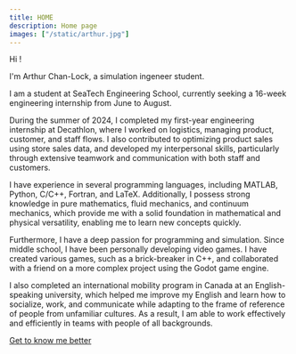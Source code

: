 ```yaml
---
title: HOME
description: Home page
images: ["/static/arthur.jpg"]
---
```


Hi !

I'm Arthur Chan-Lock, a simulation ingeneer student.

I am a student at SeaTech Engineering School, currently seeking a 16-week engineering internship from June to August.

During the summer of 2024, I completed my first-year engineering internship at Decathlon, where I worked on logistics, managing product, customer, and staff flows. I also contributed to optimizing product sales using store sales data, and developed my interpersonal skills, particularly through extensive teamwork and communication with both staff and customers.

I have experience in several programming languages, including MATLAB, Python, C/C++, Fortran, and LaTeX. Additionally, I possess strong knowledge in pure mathematics, fluid mechanics, and continuum mechanics, which provide me with a solid foundation in mathematical and physical versatility, enabling me to learn new concepts quickly.

Furthermore, I have a deep passion for programming and simulation. Since middle school, I have been personally developing video games. I have created various games, such as a brick-breaker in C++, and collaborated with a friend on a more complex project using the Godot game engine.

I also completed an international mobility program in Canada at an English-speaking university, which helped me improve my English and learn how to socialize, work, and communicate while adapting to the frame of reference of people from unfamiliar cultures. As a result, I am able to work effectively and efficiently in teams with people of all backgrounds.

[Get to know me better](/about "Get to know me better")